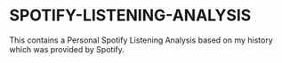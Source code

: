 # SPOTIFY-LISTENING-ANALYSIS
This contains a Personal Spotify Listening Analysis based on my history which was provided by Spotify. 
